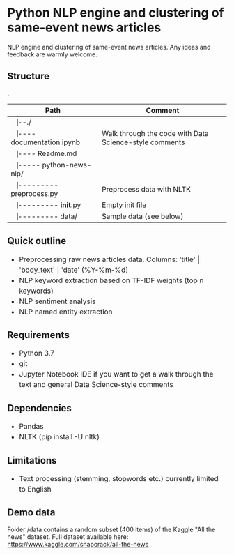 # Python NLP engine and clustering of same-event news articles

NLP engine and clustering of same-event news articles. Any ideas and feedback are warmly welcome.

## Structure
.<br>

| Path | Comment |
| --- | --- |
|⎹--./|  |
|⎹---- documentation.ipynb| Walk through the code with Data Science-style comments |
|⎹---- Readme.md|  |
|⎹----- python-news-nlp/| |
|⎹--------- preprocess.py| Preprocess data with NLTK |
|⎹--------- __init__.py| Empty init file |
|⎹--------- data/| Sample data (see below) |


## Quick outline
<ul style="line-height: 1.5; font-size:12pt">
  <li>Preprocessing raw news articles data. Columns: 'title' | 'body_text' | 'date' (%Y-%m-%d)</li>
  <li>NLP keyword extraction based on TF-IDF weights (top n keywords)</li>
  <li>NLP sentiment analysis</li>
  <li>NLP named entity extraction</li>
</ul>

## Requirements
<ul style="line-height: 1.5; font-size:12pt">
  <li>Python 3.7</li>
  <li>git</li>
  <li>Jupyter Notebook IDE if you want to get a walk through the text and general Data Science-style comments</li>
</ul>

## Dependencies
<ul style="line-height: 1.5; font-size:12pt">
  <li>Pandas</li>
  <li>NLTK (pip install -U nltk)</li>
</ul>

## Limitations
<ul style="line-height: 1.5; font-size:12pt">
  <li>Text processing (stemming, stopwords etc.) currently limited to English</li>
</ul>


## Demo data
Folder /data contains a random subset (400 items) of the Kaggle "All the news" dataset. Full dataset available here: https://www.kaggle.com/snapcrack/all-the-news